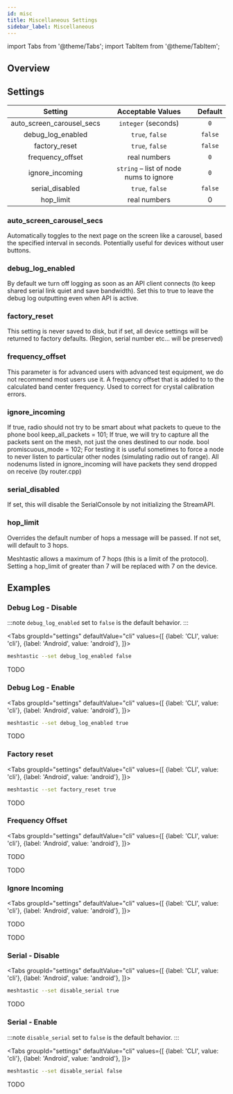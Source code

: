 ```yaml
---
id: misc
title: Miscellaneous Settings
sidebar_label: Miscellaneous
---
```

import Tabs from '@theme/Tabs';
import TabItem from '@theme/TabItem';


## Overview



## Settings

| Setting | Acceptable Values | Default |
| :-----: | :---------------: | :-----: |
| auto_screen_carousel_secs | `integer` (seconds) | `0` |
| debug_log_enabled | `true`, `false` | `false` |
| factory_reset | `true`, `false` | `false` |
| frequency_offset | real numbers | `0` |
| ignore_incoming | `string` – list of node nums to ignore | `0` |
| serial_disabled | `true`, `false` | `false` |
| hop_limit | real numbers | 0|


### auto_screen_carousel_secs

Automatically toggles to the next page on the screen like a carousel, based the specified interval in seconds. Potentially useful for devices without user buttons.

### debug_log_enabled

By default we turn off logging as soon as an API client connects (to keep shared serial link quiet and save bandwidth). Set this to true to leave the debug log outputting even when API is active.

### factory_reset

This setting is never saved to disk, but if set, all device settings will be returned to factory defaults. (Region, serial number etc... will be preserved)

### frequency_offset

This parameter is for advanced users with advanced test equipment, we do not recommend most users use it. A frequency offset that is added to to the calculated band center frequency. Used to correct for crystal calibration errors.

### ignore_incoming

If true, radio should not try to be smart about what packets to queue to the phone bool keep_all_packets = 101; If true, we will try to capture all the packets sent on the mesh, not just the ones destined to our node. bool promiscuous_mode = 102; For testing it is useful sometimes to force a node to never listen to particular other nodes (simulating radio out of range). All nodenums listed in ignore_incoming will have packets they send dropped on receive (by router.cpp)

### serial_disabled

If set, this will disable the SerialConsole by not initializing the StreamAPI.

### hop_limit

Overrides the default number of hops a message will be passed. If not set, will default to 3 hops.

Meshtastic allows a maximum of 7 hops (this is a limit of the protocol). Setting a hop_limit of greater than 7 will be replaced with 7 on the device.

## Examples

### Debug Log - Disable

:::note
`debug_log_enabled` set to `false` is the default behavior.
:::

<Tabs
  groupId="settings"
  defaultValue="cli"
  values={[
    {label: 'CLI', value: 'cli'},
    {label: 'Android', value: 'android'},
  ]}>
  <TabItem value="cli">

  ```bash title="Example - Disable debug log"
  meshtastic --set debug_log_enabled false
  ```
  </TabItem>
  <TabItem value="android">

  TODO

  </TabItem>
</Tabs>

### Debug Log - Enable

<Tabs
  groupId="settings"
  defaultValue="cli"
  values={[
    {label: 'CLI', value: 'cli'},
    {label: 'Android', value: 'android'},
  ]}>
  <TabItem value="cli">

  ```bash title="Example - Enable debug log"
  meshtastic --set debug_log_enabled true
  ```

  </TabItem>
  <TabItem value="android">

  TODO

  </TabItem>
</Tabs>

### Factory reset

<Tabs
  groupId="settings"
  defaultValue="cli"
  values={[
    {label: 'CLI', value: 'cli'},
    {label: 'Android', value: 'android'},
  ]}>
  <TabItem value="cli">

  ```bash title="Example - Factory reset"
  meshtastic --set factory_reset true
  ```

  </TabItem>
  <TabItem value="android">

  TODO

  </TabItem>
</Tabs>

### Frequency Offset

<Tabs
  groupId="settings"
  defaultValue="cli"
  values={[
    {label: 'CLI', value: 'cli'},
    {label: 'Android', value: 'android'},
  ]}>
  <TabItem value="cli">

  TODO

  </TabItem>
  <TabItem value="android">

  TODO

  </TabItem>
</Tabs>


### Ignore Incoming

<Tabs
  groupId="settings"
  defaultValue="cli"
  values={[
    {label: 'CLI', value: 'cli'},
    {label: 'Android', value: 'android'},
  ]}>
  <TabItem value="cli">

  TODO

  </TabItem>
  <TabItem value="android">

  TODO

  </TabItem>
</Tabs>


### Serial - Disable

<Tabs
  groupId="settings"
  defaultValue="cli"
  values={[
    {label: 'CLI', value: 'cli'},
    {label: 'Android', value: 'android'},
  ]}>
  <TabItem value="cli">

  ```bash title="Example - Disable serial"
  meshtastic --set disable_serial true
  ```

  </TabItem>
  <TabItem value="android">

  TODO

  </TabItem>
</Tabs>

### Serial - Enable

:::note
`disable_serial` set to `false` is the default behavior.
:::

<Tabs
  groupId="settings"
  defaultValue="cli"
  values={[
    {label: 'CLI', value: 'cli'},
    {label: 'Android', value: 'android'},
  ]}>
  <TabItem value="cli">

  ```bash title="Example - Enable serial"
  meshtastic --set disable_serial false
  ```

  </TabItem>
  <TabItem value="android">

  TODO

  </TabItem>
</Tabs>
